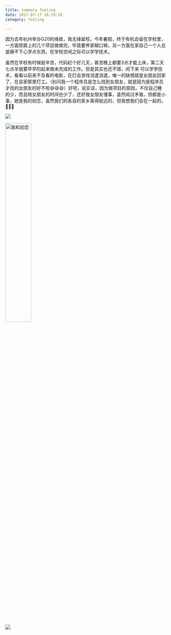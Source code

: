 ```yaml
---
title: summary feeling
date: 2017-07-17 18:29:28
category: feeling

---
```


因为去年杭州举办G20的缘故，我无缘留校，今年暑假，终于有机会留在学校里，一方面把肩上的几个项目做做完，毕竟要养家糊口嘛，另一方面在家自己一个人总是静不下心学点东西，在学校空闲之际可以学学技术。

<!--more-->

虽然在学校有时候挺辛苦，代码赶个好几天，甚至晚上都要3点才能上床，第二天七点半就要早早的起来做未完成的工作。但是其实也还不错，闲下来 可以学学技术，看看以前来不及看的电影，在打会游戏消遣消遣，唯一的缺憾就是女朋友回家了，在自家那里打工。（别问我一个程序员是怎么找到女朋友，就是因为是程序员才找的女朋友的好不啦😄😄😄）好吧，说实话，因为做项目的原因，不仅自己睡的少，而且陪女朋友的时间也少了，还好我女朋友懂事，虽然闹过矛盾，但都是小事，她是我的初恋，虽然我们的各自的家乡离得挺远的，但我想我们会在一起的。🤗🤗🤗

![](1.png)

<img src="2.png" width="40%" alt="我和初恋"/>

![](3.png)




